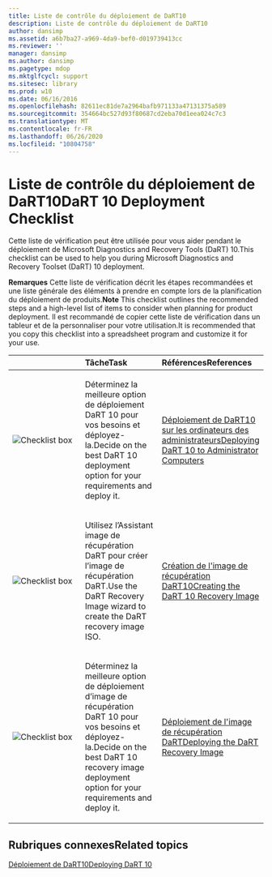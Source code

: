 ```yaml
---
title: Liste de contrôle du déploiement de DaRT10
description: Liste de contrôle du déploiement de DaRT10
author: dansimp
ms.assetid: a6b7ba27-a969-4da9-bef0-d019739413cc
ms.reviewer: ''
manager: dansimp
ms.author: dansimp
ms.pagetype: mdop
ms.mktglfcycl: support
ms.sitesec: library
ms.prod: w10
ms.date: 06/16/2016
ms.openlocfilehash: 82611ec81de7a2964bafb971133a47131375a589
ms.sourcegitcommit: 354664bc527d93f80687cd2eba70d1eea024c7c3
ms.translationtype: MT
ms.contentlocale: fr-FR
ms.lasthandoff: 06/26/2020
ms.locfileid: "10804758"
---
```

# <span data-ttu-id="a0051-103">Liste de contrôle du déploiement de DaRT10</span><span class="sxs-lookup"><span data-stu-id="a0051-103">DaRT 10 Deployment Checklist</span></span>


<span data-ttu-id="a0051-104">Cette liste de vérification peut être utilisée pour vous aider pendant le déploiement de Microsoft Diagnostics and Recovery Tools (DaRT) 10.</span><span class="sxs-lookup"><span data-stu-id="a0051-104">This checklist can be used to help you during Microsoft Diagnostics and Recovery Toolset (DaRT) 10 deployment.</span></span>

<span data-ttu-id="a0051-105">**Remarques**  Cette liste de vérification décrit les étapes recommandées et une liste générale des éléments à prendre en compte lors de la planification du déploiement de produits.</span><span class="sxs-lookup"><span data-stu-id="a0051-105">**Note** This checklist outlines the recommended steps and a high-level list of items to consider when planning for product deployment.</span></span> <span data-ttu-id="a0051-106">Il est recommandé de copier cette liste de vérification dans un tableur et de la personnaliser pour votre utilisation.</span><span class="sxs-lookup"><span data-stu-id="a0051-106">It is recommended that you copy this checklist into a spreadsheet program and customize it for your use.</span></span>

 

<table>
<colgroup>
<col width="33%" />
<col width="33%" />
<col width="33%" />
</colgroup>
<thead>
<tr class="header">
<th align="left"></th>
<th align="left"><span data-ttu-id="a0051-107">Tâche</span><span class="sxs-lookup"><span data-stu-id="a0051-107">Task</span></span></th>
<th align="left"><span data-ttu-id="a0051-108">Références</span><span class="sxs-lookup"><span data-stu-id="a0051-108">References</span></span></th>
</tr>
</thead>
<tbody>
<tr class="odd">
<td align="left"><img src="images/checklistbox.gif" alt="Checklist box" /></td>
<td align="left"><p><span data-ttu-id="a0051-109">Déterminez la meilleure option de déploiement DaRT 10 pour vos besoins et déployez-la.</span><span class="sxs-lookup"><span data-stu-id="a0051-109">Decide on the best DaRT 10 deployment option for your requirements and deploy it.</span></span></p></td>
<td align="left"><p><a href="deploying-dart-10-to-administrator-computers.md" data-raw-source="[Deploying DaRT 10 to Administrator Computers](deploying-dart-10-to-administrator-computers.md)"><span data-ttu-id="a0051-110">Déploiement de DaRT10 sur les ordinateurs des administrateurs</span><span class="sxs-lookup"><span data-stu-id="a0051-110">Deploying DaRT 10 to Administrator Computers</span></span></a></p></td>
</tr>
<tr class="even">
<td align="left"><img src="images/checklistbox.gif" alt="Checklist box" /></td>
<td align="left"><p><span data-ttu-id="a0051-111">Utilisez l’Assistant image de récupération DaRT pour créer l’image de récupération DaRT.</span><span class="sxs-lookup"><span data-stu-id="a0051-111">Use the DaRT Recovery Image wizard to create the DaRT recovery image ISO.</span></span></p></td>
<td align="left"><p><a href="creating-the-dart-10-recovery-image.md" data-raw-source="[Creating the DaRT 10 Recovery Image](creating-the-dart-10-recovery-image.md)"><span data-ttu-id="a0051-112">Création de l'image de récupération DaRT10</span><span class="sxs-lookup"><span data-stu-id="a0051-112">Creating the DaRT 10 Recovery Image</span></span></a></p></td>
</tr>
<tr class="odd">
<td align="left"><img src="images/checklistbox.gif" alt="Checklist box" /></td>
<td align="left"><p><span data-ttu-id="a0051-113">Déterminez la meilleure option de déploiement d’image de récupération DaRT 10 pour vos besoins et déployez-la.</span><span class="sxs-lookup"><span data-stu-id="a0051-113">Decide on the best DaRT 10 recovery image deployment option for your requirements and deploy it.</span></span></p></td>
<td align="left"><p><a href="deploying-the-dart-recovery-image-dart-10.md" data-raw-source="[Deploying the DaRT Recovery Image](deploying-the-dart-recovery-image-dart-10.md)"><span data-ttu-id="a0051-114">Déploiement de l'image de récupération DaRT</span><span class="sxs-lookup"><span data-stu-id="a0051-114">Deploying the DaRT Recovery Image</span></span></a></p></td>
</tr>
</tbody>
</table>

 

## <span data-ttu-id="a0051-115">Rubriques connexes</span><span class="sxs-lookup"><span data-stu-id="a0051-115">Related topics</span></span>


[<span data-ttu-id="a0051-116">Déploiement de DaRT10</span><span class="sxs-lookup"><span data-stu-id="a0051-116">Deploying DaRT 10</span></span>](deploying-dart-10.md)

 

 





